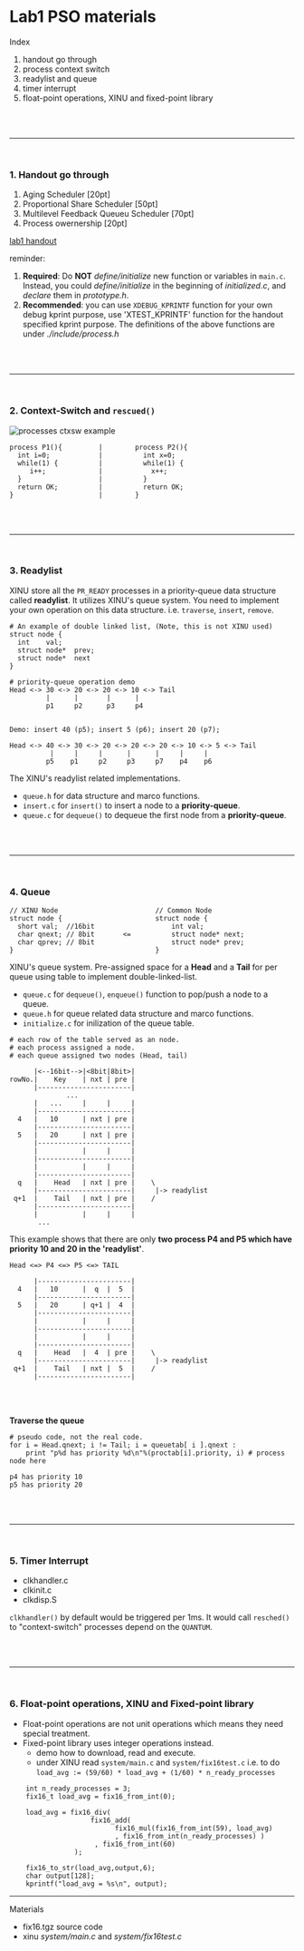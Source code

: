 # Lab1 PSO materials
Index
1. handout go through
1. process context switch
1. readylist and queue
1. timer interrupt
1. float-point operations, XINU and fixed-point library

</br>
</br>

------------------------------------------
</br>

### 1. Handout go through
1. Aging Scheduler [20pt]
1. Proportional Share Scheduler [50pt]
1. Multilevel Feedback Queueu Scheduler [70pt]
1. Process owernership [20pt]

[lab1 handout](https://www.cs.purdue.edu/homes/pfonseca/teaching/cs503/21spring/labs/lab1.html)


reminder: 
1. **Required**: Do **NOT** *define/initialize* new function or variables in `main.c`. Instead, you could *define/initialize* in the beginning of *initialized.c*, and *declare* them in *prototype.h*.
1. **Recommended**: you can use `XDEBUG_KPRINTF` function for your own debug kprint purpose, use 'XTEST_KPRINTF' function for the handout specified kprint purpose. The definitions of the above functions are under *./include/process.h*

</br>
</br>

-----------------------------------------

</br>

### 2. Context-Switch and `rescued()`


![processes ctxsw example](https://raw.githubusercontent.com/ProbShin/myCS503ProjectsRepo/main/PSO/lab1/img1.png)



```text
process P1(){         |        process P2(){
  int i=0;            |          int x=0;
  while(1) {          |          while(1) {
     i++;             |            x++;
  }                   |          }
  return OK;          |          return OK;
}                     |        }
```

</br>
</br>

-----------------------------------------

</br>

### 3. Readylist

XINU store all the `PR_READY` processes in a priority-queue data structure called **readylist**. It utilizes XINU's queue system. 
You need to implement your own operation on this data structure. i.e. `traverse`, `insert`, `remove`.

```
# An example of double linked list, (Note, this is not XINU used)
struct node {
  int    val;
  struct node*  prev;
  struct node*  next
}
```

```
# priority-queue operation demo
Head <-> 30 <-> 20 <-> 20 <-> 10 <-> Tail 
         |      |       |      |
         p1     p2      p3     p4
        

Demo: insert 40 (p5); insert 5 (p6); insert 20 (p7);

Head <-> 40 <-> 30 <-> 20 <-> 20 <-> 20 <-> 10 <-> 5 <-> Tail 
          |     |     |      |      |     |     |
         p5    p1     p2     p3     p7    p4    p6
```


The XINU's readylist related implementations.
* `queue.h` for data structure and marco functions.
* `insert.c` for `insert()` to insert a node to a **priority-queue**.
* `queue.c` for `dequeue()` to dequeue the first node from a **priority-queue**.


</br>
</br>

-----------------------------------------

</br>

### 4. Queue

```text
// XINU Node                        // Common Node                 
struct node {                       struct node {
  short val;  //16bit                   int val;
  char qnext; // 8bit       <=          struct node* next;
  char qprev; // 8bit                   struct node* prev;
}                                   }
```

XINU's queue system. Pre-assigned space for a **Head** and a **Tail** for per queue using table to implement double-linked-list.
* `queue.c` for `dequeue()`, `enqueue()` function to pop/push a node to a queue.
* `queue.h` for queue related data structure and marco functions.
* `initialize.c` for inilization of the queue table.


```
# each row of the table served as an node.
# each process assigned a node.
# each queue assigned two nodes (Head, tail)

      |<--16bit-->|<8bit|8bit>|
rowNo.|    Key    | nxt | pre |
      |-----------------------|
              ...
      |   ...     |     |     |
      |-----------------------|
  4   |   10      | nxt | pre |
      |-----------------------|
  5   |   20      | nxt | pre |
      |-----------------------|
      |           |     |     |
      |-----------------------|
      |           |     |     |
      |-----------------------|
  q   |    Head   | nxt | pre |    \
      |-----------------------|     |-> readylist
 q+1  |    Tail   | nxt | pre |    /
      |-----------------------|
      |           |     |     |
       ...
```

This example shows that there are only **two process P4 and P5 which have priority 10 and 20 in the 'readylist'**.

`Head <=> P4 <=> P5 <=> TAIL`


```
      |-----------------------|
  4   |   10      |  q  |  5  |
      |-----------------------|
  5   |   20      | q+1 |  4  |
      |-----------------------|
      |           |     |     |
      |-----------------------|
      |           |     |     |
      |-----------------------|
  q   |    Head   |  4  | pre |    \
      |-----------------------|     |-> readylist
 q+1  |    Tail   | nxt |  5  |    /
      |-----------------------|
```


</br>
</br>

**Traverse the queue**

```
# pseudo code, not the real code.
for i = Head.qnext; i != Tail; i = queuetab[ i ].qnext :
    print "p%d has priority %d\n"%(proctab[i].priority, i) # process node here
```

```
p4 has priority 10
p5 has priority 20
```

</br>
</br>


<!--
------------------------------------------------

</br>

### 4.1 Double-linked-list
basic operations of double-linked-list.
* `traverse`
* `insert`
* `remove`

</br>
</br>

-->
-----------------------------------------

</br>

### 5. Timer Interrupt 
* clkhandler.c
* clkinit.c
* clkdisp.S

`clkhandler()` by default would be triggered per 1ms. It would call `resched()` to "context-switch" processes depend on the `QUANTUM`.

</br>
</br>

-----------------------------------------

</br>

### 6. Float-point operations, XINU and Fixed-point library 

* Float-point operations are not unit operations which means they need special treatment. 
* Fixed-point library uses integer operations instead.
  - demo how to download, read and execute.
  - under XINU
      read `system/main.c` and `system/fix16test.c`
  i.e. to do `load_avg := (59/60) * load_avg + (1/60) * n_ready_processes` 
```
    int n_ready_processes = 3;
    fix16_t load_avg = fix16_from_int(0);
    
    load_avg = fix16_div( 
                    fix16_add( 
                          fix16_mul(fix16_from_int(59), load_avg)
                          , fix16_from_int(n_ready_processes) )
                     , fix16_from_int(60)
                );
    
    fix16_to_str(load_avg,output,6);
    char output[128];
    kprintf("load_avg = %s\n", output);
```
  
------------------------------------

Materials 
* fix16.tgz source code
* xinu *system/main.c* and *system/fix16test.c*
</br>
</br>


